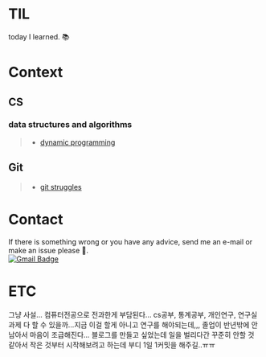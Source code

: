 TIL
=====================
today I learned. :books:  

# Context
## CS
### data structures and algorithms
>* [dynamic programming](https://github.com/mysunk/TIL/tree/main/ds-and-algorithms/DP.md)

## Git
>* [git struggles](https://github.com/mysunk/TIL/tree/main/Git/git-struggles.md)

# Contact
If there is something wrong or you have any advice, send me an e-mail or make an issue please :pray:.  
[![Gmail Badge](https://img.shields.io/badge/-Gmail-d14836?style=flat-square&logo=Gmail&logoColor=white&link=mailto:pond9816@gmail.com)](mailto:pond9816@gmail.com)

# ETC
그냥 사설...
컴퓨터전공으로 전과한게 부담된다...
cs공부, 통계공부, 개인연구, 연구실 과제 다 할 수 있을까...지금 이걸 할게 아니고 연구를 해야되는데,,, 
졸업이 반년밖에 안남아서 마음이 조급해진다... 
블로그를 만들고 싶었는데 일을 벌리다간 꾸준히 안할 것 같아서 작은 것부터 시작해보려고 하는데
부디 1일 1커밋을 해주길..ㅠㅠ